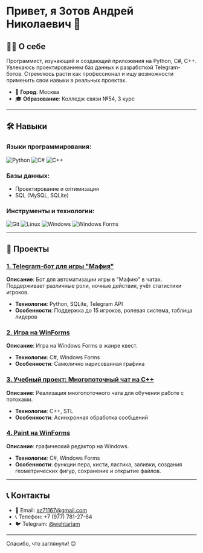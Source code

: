 # Привет, я Зотов Андрей Николаевич 👋

## 👨‍💻 О себе
Программист, изучающий и создающий приложения на Python, C#, C++. Увлекаюсь проектированием баз данных и разработкой Telegram-ботов. Стремлюсь расти как профессионал и ищу возможности применить свои навыки в реальных проектах.

- 📍 **Город**: Москва
- 🎓 **Образование**: Колледж связи №54, 3 курс

---

## 🛠 Навыки

### Языки программирования:
![Python](https://img.shields.io/badge/-Python-3776AB?style=flat&logo=python&logoColor=white)
![C#](https://img.shields.io/badge/-C%23-239120?style=flat&logo=c-sharp&logoColor=white)
![C++](https://img.shields.io/badge/-C%2B%2B-00599C?style=flat&logo=c%2B%2B&logoColor=white)

### Базы данных:
- Проектирование и оптимизация
- SQL (MySQL, SQLite)

### Инструменты и технологии:
![Git](https://img.shields.io/badge/-Git-F05032?style=flat&logo=git&logoColor=white)
![Linux](https://img.shields.io/badge/-Linux-FCC624?style=flat&logo=linux&logoColor=black)
![Windows](https://img.shields.io/badge/-Windows-0078D6?style=flat&logo=windows&logoColor=white)
![Windows Forms](https://img.shields.io/badge/-Windows%20Forms-0078D6?style=flat&logo=windows&logoColor=white)


---

## 📂 Проекты

### [1. Telegram-бот для игры "Мафия"](https://github.com/az0tych/ImpostIgor_wehbot)
**Описание**: Бот для автоматизации игры в "Мафию" в чатах. Поддерживает различные роли, ночные действия, учёт статистики игроков.
- **Технологии**: Python, SQLite, Telegram API
- **Особенности**: Поддержка до 15 игроков, ролевая система, таблица лидеров

### [2. Игра на WinForms](https://github.com/az0tych/Truda-Escape)
**Описание**: Игра на Windows Forms в жанре квест.
- **Технологии**: C#, Windows Forms
- **Особенности**: Самолично нарисованная графика

### [3. Учебный проект: Многопоточный чат на C++](https://github.com/az0tych/multithreaded-chat)
**Описание**: Реализация многопоточного чата для обучения работе с потоками.
- **Технологии**: C++, STL
- **Особенности**: Асинхронная обработка сообщений

### [4. Paint на WinForms](https://github.com/az0tych/Paint.ZAKvasska)
**Описание**: графический редактор на Windows.
- **Технологии**: C#, Windows Forms
- **Особенности**: функции пера, кисти, ластика, заливки, создания геометрических фигур, сохранение и открытие файлов.

---

## 📞 Контакты
- 📧 Email: [az71167@gmail.com](mailto:az71167@gmail.com)
- 📞 Телефон: +7 (977) 781-27-64
- 🐦 Telegram: [@wehtariam](https://t.me/wehtariam)  

---

Спасибо, что заглянули! 😊
